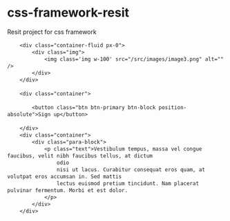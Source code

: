 # css-framework-resit
Resit project for css framework




        <div class="container-fluid px-0">
            <div class="img">
                <img class='img w-100' src="/src/images/image3.png" alt="" />
            </div>
        </div>

        <div class="container">

            <button class="btn btn-primary btn-block position-absolute">Sign up</button>

        </div>
        <div class="container">
            <div class="para-block">
                <p class="text">Vestibulum tempus, massa vel congue faucibus, velit nibh faucibus tellus, at dictum
                    odio
                    nisi ut lacus. Curabitur consequat eros quam, at volutpat eros accumsan in. Sed mattis
                    lectus euismod pretium tincidunt. Nam placerat pulvinar fermentum. Morbi et est dolor.
                </p>
            </div>
        </div>